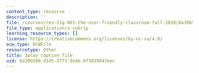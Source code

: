 ```yaml
---
content_type: resource
description: ''
file: /courses/res-21g-001-the-user-friendly-classroom-fall-2020/8a39b506d1d537739e4bbf3839947eec_ZgYuF0SbPDM.srt
file_type: application/x-subrip
learning_resource_types: []
license: https://creativecommons.org/licenses/by-nc-sa/4.0/
ocw_type: OCWFile
resourcetype: Other
title: 3play caption file
uid: 8a39b506-d1d5-3773-9e4b-bf3839947eec
---
```

